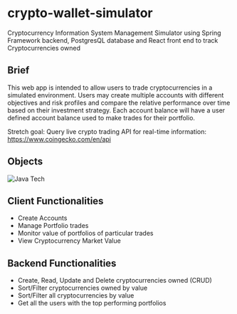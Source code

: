# crypto-wallet-simulator
Cryptocurrency Information System Management Simulator using Spring Framework backend, PostgresQL database and React front end to track Cryptocurrencies owned

## Brief
This web app is intended to allow users to trade cryptocurrencies in a simulated environment. 
Users may create multiple accounts with different objectives and risk profiles and compare the relative performance over time based on their investment strategy. Each account balance will have a user defined account balance used to make trades for their portfolio.

Stretch goal:
Query live crypto trading API for real-time information: https://www.coingecko.com/en/api

## Objects
![Java Tech](https://user-images.githubusercontent.com/64391406/192101966-2ae26ed9-e16f-4d4b-afac-7e4a308f19c3.jpg)

## Client Functionalities 
- Create Accounts
- Manage Portfolio trades
- Monitor value of portfolios of particular trades
- View Cryptocurrency Market Value

## Backend Functionalities 
- Create, Read, Update and Delete cryptocurrencies owned (CRUD)
- Sort/Filter cryptocurrencies owned by value
- Sort/Filter all cryptocurrencies by value
- Get all the users with the top performing portfolios
